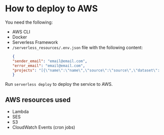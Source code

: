 # How to deploy to AWS

You need the following:

- AWS CLI
- Docker
- Serverless Framework
- `/serverless_resources/.env.json` file with the following content:
    ```json
  {
    "sender_email": "email@email.com",
    "error_email": "email@email.com",
    "projects": "[{\"name\":\"name\",\"source\":\"source\",\"dataset\":\"dataset.csv\",\"regenerate\":true,\"max_cycle_time\":null,\"created_last\":null,\"closed_last\":90,\"need_estimate\":false,\"AIRTABLE_API_KEY\":\"AIRTABLE_API_KEY\",\"AIRTABLE_BASE\":\"AIRTABLE_BASE\",\"AIRTABLE_TABLE\":\"AIRTABLE_TABLE\",\"email_list\":[\"email@email.com\"]}]"
  }
    ```

Run `serverless deploy` to deploy the service to AWS.

## AWS resources used

- Lambda
- SES
- S3
- CloudWatch Events (cron jobs)